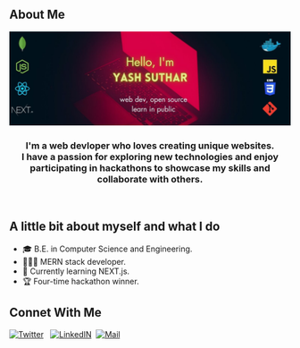 
<h2>About Me</h2>
<img src="https://github.com/Yash636261/yash636261/blob/main/GIthub_banner.jpg?raw=true" alt"banner image">
<div align="center">

<h3>
I'm a web devloper who loves creating unique websites.<br>
I have a passion for exploring new technologies and enjoy participating in hackathons to showcase my skills and collaborate with others.
</h3>


</div>
<br/>

## A little bit about myself and what I do
- :mortar_board: B.E. in Computer Science and Engineering.
- 👨🏽‍💻 MERN stack developer.
- 📘 Currently learning NEXT.js.
- 🏆 Four-time hackathon winner.

## Connet With Me

<html>
<a href="https://twitter.com/yash__dev"><img src="https://cdn1.iconfinder.com/data/icons/somacro___dpi_social_media_icons_by_vervex-dfjq/500/twitter.png" alt="Twitter" width"32" height="32"></a> &nbsp;
<a href="https://www.linkedin.com/in/yash-suthar-22339124a"><img src="https://www.effa.nl/wp-content/uploads/2018/01/linkedin-logo.png" alt="LinkedIN" width"32" height="32"></a>&nbsp; 
<a href="https://mail.google.com/mail/u/0/?hl=en/#advanced-search/to=ysuthar8055%40gmail.com&query=in%3Adraft&isrefinement=true&todisplay=Yash+Suthar?compose=new"><img src="https://cdn1.iconfinder.com/data/icons/basic-22/512/1047_fav_msg_c-512.png" alt="Mail" width"32" height="32"></a>
  
</html>

<br>  
  
<!--
<p align="left"> <img src="https://komarev.com/ghpvc/?username=yash636261&label=Profile%20views&color=0e75b6&style=flat" alt="yash636261" /> </p>
 


<h2>Stats</h2> 
![](https://github-readme-stats.vercel.app/api?username=yash636261&theme=slateorange&hide_border=true&include_all_commits=false&count_private=true)<br/>
![](https://github-readme-streak-stats.herokuapp.com/?user=yash636261&theme=slateorange&hide_border=true)<br/>
![](https://github-readme-stats.vercel.app/api/top-langs/?username=yash636261&theme=slateorange&hide_border=true&include_all_commits=false&count_private=true&layout=compact)

--!>
